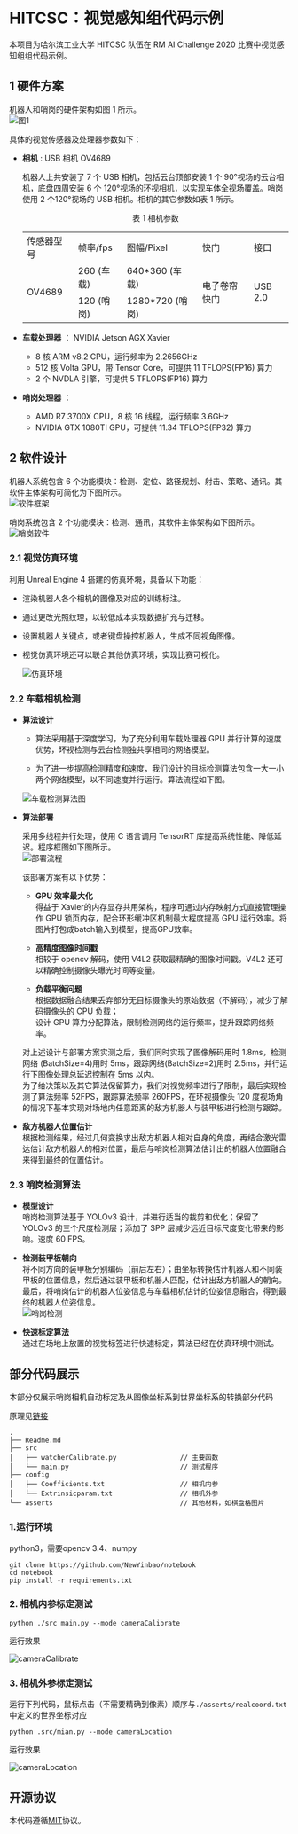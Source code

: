 <!--
 * @Author: your name
 * @Date: 2020-08-01 08:51:28
 * @LastEditTime: 2020-08-25 20:12:25
 * @LastEditors: Please set LastEditors
 * @Description: In User Settings Edit
 * @FilePath: ./README.md
-->


# HITCSC：视觉感知组代码示例

<tab>本项目为哈尔滨工业大学 HITCSC 队伍在 RM AI Challenge 2020 比赛中视觉感知组组代码示例。

## 1 硬件方案  

机器人和哨岗的硬件架构如图 1 所示。  
![图1](./fig/总体硬件框架.png)  

具体的视觉传感器及处理器参数如下：  

- **相机** : USB 相机 OV4689  

    机器人上共安装了 7 个 USB 相机，包括云台顶部安装 1 个 90°视场的云台相机，底盘四周安装 6 个 120°视场的环视相机，以实现车体全视场覆盖。哨岗使用 2 个120°视场的 USB 相机。相机的其它参数如表 1 所示。  

    <p align="center">表 1 相机参数</p>
    <table align="center">
        <tr>
            <td>传感器型号</td>
            <td>帧率/fps</td>
            <td>图幅/Pixel</td>
            <td>快门</td>
            <td>接口</td>
        </tr>
        <tr>
            <td rowspan="2">OV4689</td>
            <td>260 (车载)</td>
            <td>640*360 (车载)</td>
            <td rowspan="2">电子卷帘快门</td>
            <td rowspan="2">USB 2.0</td>
        </tr>
        <tr>
            <td>120 (哨岗)</td>
            <td>1280*720 (哨岗)</td>
        </tr>
    </table>
    
- **车载处理器** ： NVIDIA Jetson AGX Xavier
    * 8 核 ARM v8.2 CPU，运行频率为 2.2656GHz
    * 512 核 Volta GPU，带 Tensor Core，可提供 11 TFLOPS(FP16) 算力
    * 2 个 NVDLA 引擎，可提供 5 TFLOPS(FP16) 算力
- **哨岗处理器** ：  
    * AMD R7 3700X CPU，8 核 16 线程，运行频率 3.6GHz
    * NVIDIA GTX 1080TI GPU，可提供 11.34 TFLOPS(FP32) 算力

## 2 软件设计  
机器人系统包含 6 个功能模块：检测、定位、路径规划、射击、策略、通讯。其软件主体架构可简化为下图所示。  
![软件框架](./fig/软件总体框架.png)  

哨岗系统包含 2 个功能模块：检测、通讯，其软件主体架构如下图所示。 
![哨岗软件](./fig/哨岗软件.png)  

### 2.1 视觉仿真环境  

利用 Unreal Engine 4 搭建的仿真环境，具备以下功能：  

- 渲染机器人各个相机的图像及对应的训练标注。  

- 通过更改光照纹理，以较低成本实现数据扩充与迁移。  

- 设置机器人关键点，或者键盘操控机器人，生成不同视角图像。  

- 视觉仿真环境还可以联合其他仿真环境，实现比赛可视化。  

    ![仿真环境](./fig/仿真环境_Trim.gif)


### 2.2 车载相机检测  

* **算法设计**
   * 算法采用基于深度学习，为了充分利用车载处理器 GPU 并行计算的速度优势，环视检测与云台检测独共享相同的网络模型。  

   * 为了进一步提高检测精度和速度，我们设计的目标检测算法包含一大一小两个网络模型，以不同速度并行运行。算法流程如下图。

    ![车载检测算法图](./fig/车载检测算法两步.png)  
   
* **算法部署**  

    采用多线程并行处理，使用 C 语言调用 TensorRT 库提高系统性能、降低延迟。程序框图如下图所示。  
    ![部署流程](./fig/车载算法部署.png)  

    该部署方案有以下优势：  

    * **GPU 效率最大化**  
    得益于 Xavier的内存显存共用架构，程序可通过内存映射方式直接管理操作 GPU 锁页内存，配合环形缓冲区机制最大程度提高 GPU 运行效率。将图片打包成batch输入到模型，提高GPU效率。

    * **高精度图像时间戳**  
    相较于 opencv 解码，使用 V4L2 获取最精确的图像时间戳。V4L2 还可以精确控制摄像头曝光时间等变量。  

    * **负载平衡问题**  
    根据数据融合结果丢弃部分无目标摄像头的原始数据（不解码），减少了解码摄像头的 CPU 负载；  
    设计 GPU 算力分配算法，限制检测网络的运行频率，提升跟踪网络频率。  

    对上述设计与部署方案实测之后，我们同时实现了图像解码用时 1.8ms，检测网络 (BatchSize=4)用时 5ms，跟踪网络(BatchSize=2)用时 2.5ms，并行运行下图像处理总延迟控制在 5ms 以内。  
    为了给决策以及其它算法保留算力，我们对视觉频率进行了限制，最后实现检测了算法频率 52FPS，跟踪算法频率 260FPS，在环视摄像头 120 度视场角的情况下基本实现对场地内任意距离的敌方机器人与装甲板进行检测与跟踪。  

* **敌方机器人位置估计**  
根据检测结果，经过几何变换求出敌方机器人相对自身的角度，再结合激光雷达估计敌方机器人的相对位置，最后与哨岗检测算法估计出的机器人位置融合来得到最终的位置估计。  

### 2.3 哨岗检测算法  

- **模型设计**  
哨岗检测算法基于 YOLOv3 设计，并进行适当的裁剪和优化；保留了 YOLOv3 的三个尺度检测层；添加了 SPP 层减少远近目标尺度变化带来的影响。速度 60 FPS。  

- **检测装甲板朝向**  
将不同方向的装甲板分别编码（前后左右）；由坐标转换估计机器人和不同装甲板的位置信息，然后通过装甲板和机器人匹配，估计出敌方机器人的朝向。最后，将哨岗估计的机器人位姿信息与车载相机估计的位姿信息融合，得到最终的机器人位姿信息。  
    ![哨岗检测](./fig/哨岗检测_Trim.gif)
- **快速标定算法**  
通过在场地上放置的视觉标签进行快速标定，算法已经在仿真环境中测试。

## 部分代码展示  

本部分仅展示哨岗相机自动标定及从图像坐标系到世界坐标系的转换部分代码 

原理见[链接](https://docs.opencv.org/2.4/modules/calib3d/doc/camera_calibration_and_3d_reconstruction.html#double%20calibrateCamera(InputArrayOfArrays%20objectPoints,%20InputArrayOfArrays%20imagePoints,%20Size%20imageSize,%20InputOutputArray%20cameraMatrix,%20InputOutputArray%20distCoeffs,%20OutputArrayOfArrays%20rvecs,%20OutputArrayOfArrays%20tvecs,%20int%20flags,%20TermCriteria%20criteria))

```
.
├── Readme.md
├── src                         
│   ├── watcherCalibrate.py                // 主要函数
│   └── main.py                            // 测试程序
├── config
│   ├── Coefficients.txt                   // 相机内参
│   └── Extrinsicparam.txt                 // 相机外参
└── asserts                                // 其他材料，如棋盘格图片
```

### 1.运行环境  

python3，需要opencv 3.4、numpy  

```
git clone https://github.com/NewYinbao/notebook
cd notebook
pip install -r requirements.txt
```  

### 2. 相机内参标定测试

```
python ./src main.py --mode cameraCalibrate
```

运行效果

![cameraCalibrate](./fig/测试_哨岗内参标定_Trim.gif)

### 3. 相机外参标定测试  

运行下列代码，鼠标点击（不需要精确到像素）顺序与```./asserts/realcoord.txt```中定义的世界坐标对应
```
python .src/mian.py --mode cameraLocation
```

运行效果  

![cameraLocation](./fig/测试_哨岗相机外参标定_Trim.gif)

## 开源协议

本代码遵循[MIT](https://choosealicense.com/licenses/mit/)协议。  